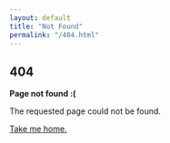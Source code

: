 ```yaml
---
layout: default
title: "Not Found"
permalink: "/404.html"
---
```


<section class="container center-align">
  <h1 class="typography--display4">404</h1>

  <p class="typography--display1"><strong>Page not found :(</strong></p>
  <p class="typography--relaxed">The requested page could not be found.</p>

  <a href="{{ '/' | relative_url }}" class="btn-flat purple-text text-darken-2">Take me home.</a>
</section>

